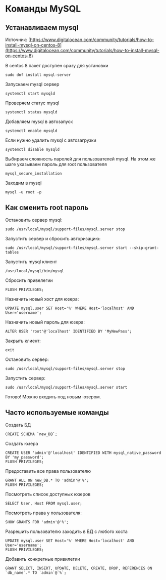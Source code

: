 # Команды MySQL

## Устанавливаем mysql

Источник:
[https://www.digitalocean.com/community/tutorials/how-to-install-mysql-on-centos-8](https://www.digitalocean.com/community/tutorials/how-to-install-mysql-on-centos-8)

В centos 8 пакет доступен сразу для установки
```
sudo dnf install mysql-server
```

Запускаем mysql сервер
```
systemctl start mysqld
```

Проверяем статус mysql
```
systemctl status mysqld
```

Добавляем mysql в автозапуск
```
systemctl enable mysqld
```

Если нужно удалить mysql с автозагрузки
```
systemctl disable mysqld
```

Выбираем сложность паролей для пользователей mysql. На этом же шаге указываем пароль для root пользователя
```
mysql_secure_installation
```

Заходим в mysql
```
mysql -u root -p
```
## Как сменить root пароль

Остановить сервер mysql:
```
sudo /usr/local/mysql/support-files/mysql.server stop
```

Запустить сервер и сбросить авторизацию:
```
sudo /usr/local/mysql/support-files/mysql.server start --skip-grant-tables
```

Запустить mysql клиент
```
/usr/local/mysql/bin/mysql
```

Сбросить привелегии
```
FLUSH PRIVILEGES;
```

Назначить новый хост для юзера:
```
UPDATE mysql.user SET Host='%' WHERE Host='localhost' AND User='username';
```

Назначить новый пароль для юзера:
```
ALTER USER 'root'@'localhost' IDENTIFIED BY 'MyNewPass';
```

Закрыть клиент:
```
exit
```

Остановить сервер:
```
sudo /usr/local/mysql/support-files/mysql.server stop
```

Запустить сервер:
```
sudo /usr/local/mysql/support-files/mysql.server start
```

Готово! Можно входить под новым юзером.

## Часто используемые команды
Создать БД
```
CREATE SCHEMA `new_DB`;
```

Создать юзера
```
CREATE USER 'admin'@'localhost' IDENTIFIED WITH mysql_native_password BY 'my_password';
FLUSH PRIVILEGES;
```

Предоставить все права пользователю
```
GRANT ALL ON new_DB.* TO 'admin'@'%';
FLUSH PRIVILEGES;
```

Посмотреть список доступных юзеров
```
SELECT User, Host FROM mysql.user;
```

Посмотреть права у пользователя:
```
SHOW GRANTS FOR 'admin'@'%';
```

Разрешить пользователю заходить в БД с любого хоста
```
UPDATE mysql.user SET Host='%' WHERE Host='localhost' AND User='username';
FLUSH PRIVILEGES;
```

Добавить конкретные привилегии
```
GRANT SELECT, INSERT, UPDATE, DELETE, CREATE, DROP, REFERENCES ON `db_name`.* TO `admin`@`%`;
```










